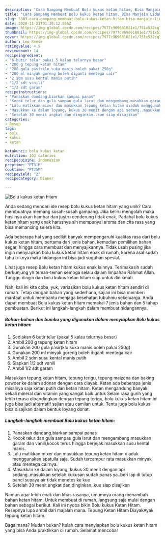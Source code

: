 ```yaml
---
description: "Cara Gampang Membuat Bolu kukus ketan hitam, Bisa Manjain Lidah"
title: "Cara Gampang Membuat Bolu kukus ketan hitam, Bisa Manjain Lidah"
slug: 3383-cara-gampang-membuat-bolu-kukus-ketan-hitam-bisa-manjain-lidah
date: 2020-11-21T01:30:12.866Z
image: https://img-global.cpcdn.com/recipes/7977c969661881e1/751x532cq70/bolu-kukus-ketan-hitam-foto-resep-utama.jpg
thumbnail: https://img-global.cpcdn.com/recipes/7977c969661881e1/751x532cq70/bolu-kukus-ketan-hitam-foto-resep-utama.jpg
cover: https://img-global.cpcdn.com/recipes/7977c969661881e1/751x532cq70/bolu-kukus-ketan-hitam-foto-resep-utama.jpg
author: Leo Reese
ratingvalue: 4.5
reviewcount: 14
recipeingredient:
- "6 butir telur pakai 5 kalau telurnya besar"
- "200 g tepung ketan hitam"
- "200 gula pasirklo suka manis boleh pakai 250g"
- "200 ml minyak goreng boleh diganti mentega cair"
- "2 sdm susu kental manis putih"
- "1/2 sdt vanili"
- "1/2 sdt garam"
recipeinstructions:
- "Panaskan dandang,biarkan sampai panas"
- "Kocok telur dan gula sampau gula larut dan mengembang.masukkan garam dan vanili,kocok terus hingga berjejak.masukkan susu kental manis."
- "Lalu matikkan mixer dan masukkan tepung ketan hitam diaduk menggunakan spatulla saja. Sudah tercampur rata masukkan minyak atau mentega cairnya."
- "Masukkan ke dalam loyang, kukus 30 menit dengan api sedang..masukkan setelah kukusan sudah panas ya..beri lap di tutup panci supaya air tidak menetes ke kue"
- "Setelah 30 menit angkat dan dinginkan..kue siap disajikan"
categories:
- Resep
tags:
- bolu
- kukus
- ketan

katakunci: bolu kukus ketan 
nutrition: 103 calories
recipecuisine: Indonesian
preptime: "PT31M"
cooktime: "PT35M"
recipeyield: "2"
recipecategory: Dinner

---
```



![Bolu kukus ketan hitam](https://img-global.cpcdn.com/recipes/7977c969661881e1/751x532cq70/bolu-kukus-ketan-hitam-foto-resep-utama.jpg)

Anda sedang mencari ide resep bolu kukus ketan hitam yang unik? Cara membuatnya memang susah-susah gampang. Jika keliru mengolah maka hasilnya akan hambar dan justru cenderung tidak enak. Padahal bolu kukus ketan hitam yang enak harusnya sih mempunyai aroma dan cita rasa yang bisa memancing selera kita.

Ada beberapa hal yang sedikit banyak mempengaruhi kualitas rasa dari bolu kukus ketan hitam, pertama dari jenis bahan, kemudian pemilihan bahan segar, hingga cara membuat dan menyajikannya. Tidak usah pusing jika ingin menyiapkan bolu kukus ketan hitam enak di rumah, karena asal sudah tahu triknya maka hidangan ini bisa jadi suguhan spesial.

Lihat juga resep Bolu ketan hitam kukus enak lainnya. Terimakasih sudah berkunjung yh teman-teman semoga selalu dalam limpahan Rahmat Allah. Tunggu dingin dan bolu kukus ketan hitam siap untuk dinikmati.


Nah, kali ini kita coba, yuk, variasikan bolu kukus ketan hitam sendiri di rumah. Tetap dengan bahan yang sederhana, sajian ini bisa memberi manfaat untuk membantu menjaga kesehatan tubuhmu sekeluarga. Anda dapat membuat Bolu kukus ketan hitam memakai 7 jenis bahan dan 5 tahap pembuatan. Berikut ini langkah-langkah dalam membuat hidangannya.

<!--inarticleads1-->

##### Bahan-bahan dan bumbu yang digunakan dalam menyiapkan Bolu kukus ketan hitam:

1. Sediakan 6 butir telur (pakai 5 kalau telurnya besar)
1. Ambil 200 g tepung ketan hitam
1. Gunakan 200 gula pasir(klo suka manis boleh pakai 250g)
1. Gunakan 200 ml minyak goreng boleh diganti mentega cair
1. Ambil 2 sdm susu kental manis putih
1. Siapkan 1/2 sdt vanili
1. Ambil 1/2 sdt garam


Masukkan tepung ketan hitam, tepung terigu, tepung maizena dan baking powder ke dalam adonan dengan cara diayak. Ketan ada beberapa jenis misalnya saja ketan putih dan ketan hitam. Ketan mengandung banyak sekali mineral dan vitamin yang sangat baik untuk Selain rasa gurih yang lebih terasa dibandingkan dengan tepung terigu, bolu kukus ketan hitam ini juga bisa jadi alternatif sajian atau camilan untuk. Tentu juga bolu kukus bisa disajikan dalam bentuk loyang donat. 

<!--inarticleads2-->

##### Langkah-langkah membuat Bolu kukus ketan hitam:

1. Panaskan dandang,biarkan sampai panas
1. Kocok telur dan gula sampau gula larut dan mengembang.masukkan garam dan vanili,kocok terus hingga berjejak.masukkan susu kental manis.
1. Lalu matikkan mixer dan masukkan tepung ketan hitam diaduk menggunakan spatulla saja. Sudah tercampur rata masukkan minyak atau mentega cairnya.
1. Masukkan ke dalam loyang, kukus 30 menit dengan api sedang..masukkan setelah kukusan sudah panas ya..beri lap di tutup panci supaya air tidak menetes ke kue
1. Setelah 30 menit angkat dan dinginkan..kue siap disajikan


Namun agar lebih enak dan khas rasanya, umumnya orang menambah bahan ketan hitam. Untuk membuat di rumah, langsung saja mulai dengan bahan sebagai berikut. Kali ini nyoba bikin Bolu kukus Ketan Hitam. Resepnya lupa ambil dari majalah mana. Tepung Ketan Hitam DiayakAyak tepung ketan hitam. 

Bagaimana? Mudah bukan? Itulah cara menyiapkan bolu kukus ketan hitam yang bisa Anda praktikkan di rumah. Selamat mencoba!
